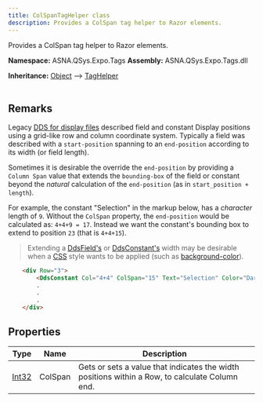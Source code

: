 ```yaml
---
title: ColSpanTagHelper class
description: Provides a ColSpan tag helper to Razor elements. 
---
```


Provides a ColSpan tag helper to Razor elements. 

**Namespace:** ASNA.QSys.Expo.Tags
**Assembly:** ASNA.QSys.Expo.Tags.dll

**Inheritance:** [Object](https://docs.microsoft.com/en-us/dotnet/api/system.object) --> [TagHelper](https://learn.microsoft.com/en-us/dotnet/api/microsoft.aspnetcore.razor.taghelpers.taghelper?view=aspnetcore-8.0)
<br>
<br>

## Remarks

Legacy [DDS for display files](https://www.ibm.com/docs/en/i/7.1?topic=dds-display-files) described field and constant Display positions using a grid-like row and column coordinate system. Typically a field was described with a `start-position` spanning to an `end-position` according to its width (or field length).

Sometimes it is desirable the override the `end-position` by providing a `Column Span` value that extends the `bounding-box` of the field or constant beyond the *natural* calculation of the `end-position` (as in `start_position + length`).

For example, the constant "Selection" in the markup below, has a *character* length of `9`. Without the `ColSpan` property, the `end-position` would be calculated as: `4+4+9 = 17`. Instead we want the constant's bounding box to extend to position `23` (that is `4+4+15`).

>Extending a [DdsField's](/reference/model/qsys-expo-tags/dds-field-base.html) or [DdsConstant's](/reference/model/qsys-expo-tags/dds-constant-tag-helper.html) width may be desirable when a [CSS](https://developer.mozilla.org/en-US/docs/Web/HTML/Global_attributes/class) style wants to be applied (such as [background-color](https://developer.mozilla.org/en-US/docs/Web/CSS/background-color)).  

```html
    <div Row="3">
        <DdsConstant Col="4+4" ColSpan="15" Text="Selection" Color="DarkBlue" />
        .
        .
        .
    </div>
```

## Properties

| Type | Name | Description
| --- | --- | --- 
| [Int32](https://learn.microsoft.com/en-us/dotnet/csharp/language-reference/builtin-types/integral-numeric-types) | ColSpan | Gets or sets a value that indicates the width positions within a Row, to calculate Column end. |
